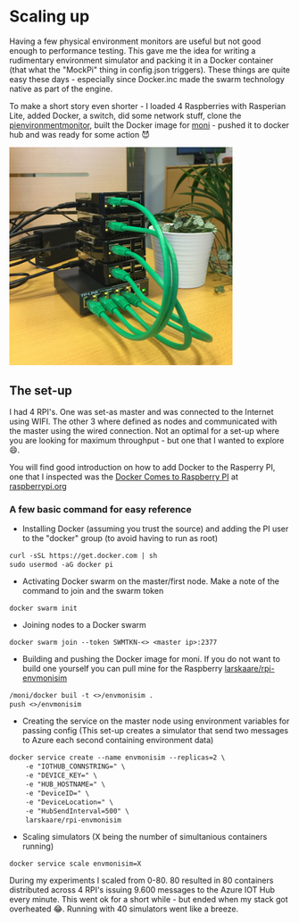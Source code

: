# Scaling up #

Having a few physical environment monitors are useful but not good enough to performance testing. This gave me the idea for writing a rudimentary environment simulator and packing it in a Docker container (that what the "MockPi" thing in config.json triggers). These things are quite easy these days - especially since Docker.inc made the swarm technology native as part of the engine.

To make a short story even shorter - I loaded 4 Raspberries with Rasperian Lite, added Docker, a switch, did some network stuff, clone the [pienvironmentmonitor](https://github.com/larskaare/pienvironmentmonitor), built the Docker image for [moni](https://github.com/larskaare/pienvironmentmonitor/tree/master/moni) - pushed it to docker hub and was ready for some action :smiling_imp:

<img src="images/image_003.jpg" width="400">

## The set-up ##

I had 4 RPI's. One was set-as master and was connected to the Internet using WIFI. The other 3 where defined as nodes and communicated with the master using the wired connection. Not an optimal for a set-up where you are looking for maximum throughput - but one that I wanted to explore :smile:.

You will find good introduction on how to add Docker to the Rasperry PI, one that I inspected was the [Docker Comes to Raspberry PI](https://www.raspberrypi.org/blog/docker-comes-to-raspberry-pi/) at [raspberrypi.org](https://www.raspberrypi.org/blog/)

### A few basic command for easy reference ###

* Installing Docker (assuming you trust the source) and adding the PI user to the "docker" group (to avoid having to run as root)

~~~~~
curl -sSL https://get.docker.com | sh
sudo usermod -aG docker pi
~~~~~

* Activating Docker swarm on the master/first node. Make a note of the command to join and the swarm token

~~~~~
docker swarm init
~~~~~ 

* Joining nodes to a Docker swarm

~~~~
docker swarm join --token SWMTKN-<> <master ip>:2377
~~~~

* Building and pushing the Docker image for moni. If you do not want to build one yourself you can pull mine for the Raspberry [larskaare/rpi-envmonisim](https://hub.docker.com/r/larskaare/rpi-envmonisim/)

~~~~
/moni/docker buil -t <>/envmonisim .
push <>/envmonisim
~~~~

* Creating the service on the master node using environment variables for passing config (This set-up creates a simulator that send two messages to Azure each second containing environment data)
~~~~
docker service create --name envmonisim --replicas=2 \
    -e "IOTHUB_CONNSTRING=" \
    -e "DEVICE_KEY=" \
    -e "HUB_HOSTNAME=" \
    -e "DeviceID=" \
    -e "DeviceLocation=" \
    -e "HubSendInterval=500" \
    larskaare/rpi-envmonisim
~~~~

* Scaling simulators (X being the number of simultanious containers running)

~~~~
docker service scale envmonisim=X
~~~~

During my experiments I scaled from 0-80. 80 resulted in 80 containers distributed across 4 RPI's issuing 9.600 messages to the Azure IOT Hub every minute. This went ok for a short while - but ended when my stack got overheated :joy:. Running with 40 simulators went like a breeze.